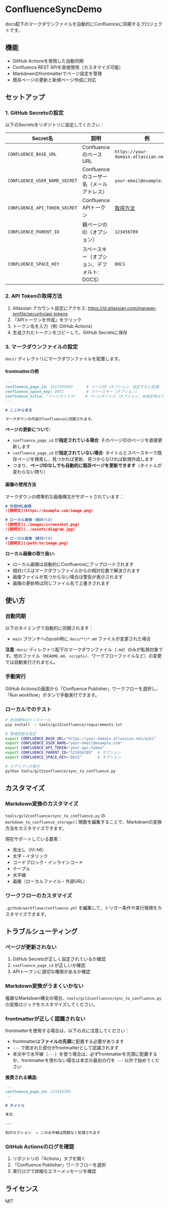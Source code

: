 # ConfluenceSyncDemo

docs配下のマークダウンファイルを自動的にConfluenceに同期するプロジェクトです。

## 機能

- GitHub Actionsを使用した自動同期
- Confluence REST APIを直接使用（カスタマイズ可能）
- Markdownのfrontmatterでページ設定を管理
- 既存ページの更新と新規ページ作成に対応

## セットアップ

### 1. GitHub Secretsの設定

以下のSecretsをリポジトリに設定してください：

| Secret名 | 説明 | 例 |
|---------|------|-----|
| `CONFLUENCE_BASE_URL` | ConfluenceのベースURL | `https://your-domain.atlassian.net/wiki` |
| `CONFLUENCE_USER_NAME_SECRET` | Confluenceのユーザー名（メールアドレス） | `your-email@example.com` |
| `CONFLUENCE_API_TOKEN_SECRET` | Confluence APIトークン | [取得方法](#api-tokenの取得方法) |
| `CONFLUENCE_PARENT_ID` | 親ページのID（オプション） | `123456789` |
| `CONFLUENCE_SPACE_KEY` | スペースキー（オプション、デフォルト: DOCS） | `DOCS` |

### 2. API Tokenの取得方法

1. Atlassian アカウント設定にアクセス: https://id.atlassian.com/manage-profile/security/api-tokens
2. 「APIトークンを作成」をクリック
3. トークン名を入力（例: GitHub Actions）
4. 生成されたトークンをコピーして、GitHub Secretsに保存

### 3. マークダウンファイルの設定

`docs/` ディレクトリにマークダウンファイルを配置します。

#### frontmatterの例

```markdown
---
confluence_page_id: 1617395903      # ページID（オプション、指定すると高速）
confluence_space_key: DOCS          # スペースキー（オプション）
confluence_title: "ページタイトル"    # ページタイトル（オプション、未指定時はファイル名）
---

# ここから本文

マークダウンの内容がConfluenceに同期されます。
```

**ページの更新について:**
- `confluence_page_id` が**指定されている場合**: そのページIDのページを直接更新します
- `confluence_page_id` が**指定されていない場合**: タイトルとスペースキーで既存ページを検索し、見つかれば更新、見つからなければ新規作成します
- つまり、**ページIDなしでも自動的に既存ページを更新できます**（タイトルが変わらない限り）

#### 画像の使用方法

マークダウンの標準的な画像構文がサポートされています：

```markdown
# 外部URL画像
![説明文](https://example.com/image.png)

# ローカル画像（相対パス）
![説明文](./images/screenshot.png)
![説明文](../assets/diagram.jpg)

# ローカル画像（絶対パス）
![説明文](/path/to/image.png)
```

**ローカル画像の取り扱い:**
- ローカル画像は自動的にConfluenceにアップロードされます
- 相対パスはマークダウンファイルからの相対位置で解決されます
- 画像ファイルが見つからない場合は警告が表示されます
- 画像の更新時は同じファイル名で上書きされます

## 使い方

### 自動同期

以下のタイミングで自動的に同期されます：

- `main` ブランチへのpush時に `docs/**/*.md` ファイルが変更された場合

**注意**: `docs/` ディレクトリ配下のマークダウンファイル（`.md`）のみが監視対象です。他のファイル（`README.md`、`scripts/`、ワークフローファイルなど）の変更では自動実行されません。

### 手動実行

GitHub Actionsの画面から「Confluence Publisher」ワークフローを選択し、「Run workflow」ボタンで手動実行できます。

### ローカルでのテスト

```bash
# 依存関係のインストール
pip install -r tools/git2confluence/requirements.txt

# 環境変数を設定
export CONFLUENCE_BASE_URL="https://your-domain.atlassian.net/wiki"
export CONFLUENCE_USER_NAME="your-email@example.com"
export CONFLUENCE_API_TOKEN="your-api-token"
export CONFLUENCE_PARENT_ID="123456789"  # オプション
export CONFLUENCE_SPACE_KEY="DOCS"       # オプション

# スクリプトの実行
python tools/git2confluence/sync_to_confluence.py
```

## カスタマイズ

### Markdown変換のカスタマイズ

`tools/git2confluence/sync_to_confluence.py` の `markdown_to_confluence_storage()` 関数を編集することで、Markdownの変換方法をカスタマイズできます。

現在サポートしている要素：
- 見出し（h1-h6）
- 太字・イタリック
- コードブロック・インラインコード
- テーブル
- 水平線
- 画像（ローカルファイル・外部URL）

### ワークフローのカスタマイズ

`.github/workflows/confluence.yml` を編集して、トリガー条件や実行環境をカスタマイズできます。

## トラブルシューティング

### ページが更新されない

1. GitHub Secretsが正しく設定されているか確認
2. `confluence_page_id` が正しいか確認
3. APIトークンに適切な権限があるか確認

### Markdown変換がうまくいかない

複雑なMarkdown構文の場合、`tools/git2confluence/sync_to_confluence.py` の変換ロジックをカスタマイズしてください。

### frontmatterが正しく認識されない

frontmatterを使用する場合は、以下の点に注意してください：

- frontmatterは**ファイルの先頭**に配置する必要があります
- `---` で囲まれた部分がfrontmatterとして認識されます
- 本文中で水平線（`---`）を使う場合は、必ずfrontmatterを先頭に配置するか、frontmatterを使わない場合は本文の最初の行を `---` 以外で始めてください

**推奨される構造:**
```markdown
---
confluence_page_id: 123456789
---

# タイトル

本文

---

別のセクション  ← この水平線は問題なく処理されます
```

### GitHub Actionsのログを確認

1. リポジトリの「Actions」タブを開く
2. 「Confluence Publisher」ワークフローを選択
3. 実行ログで詳細なエラーメッセージを確認

## ライセンス

MIT
